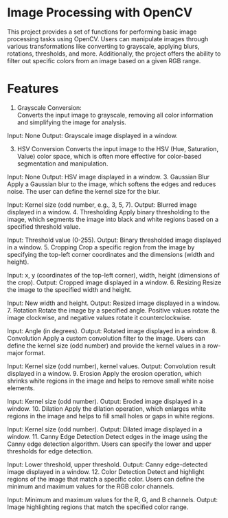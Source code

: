 # Image Processing with OpenCV

This project provides a set of functions for performing basic image processing tasks using OpenCV. Users can manipulate images through various transformations like converting to grayscale, applying blurs, rotations, thresholds, and more. Additionally, the project offers the ability to filter out specific colors from an image based on a given RGB range.

# Features

1. Grayscale Conversion:\
Converts the input image to grayscale, removing all color information and simplifying the image for analysis.

  Input: None
	Output: Grayscale image displayed in a window.
  
3. HSV Conversion
Converts the input image to the HSV (Hue, Saturation, Value) color space, which is often more effective for color-based segmentation and manipulation.

  Input: None
  Output: HSV image displayed in a window.
3. Gaussian Blur
Apply a Gaussian blur to the image, which softens the edges and reduces noise. The user can define the kernel size for the blur.

  Input: Kernel size (odd number, e.g., 3, 5, 7).
  Output: Blurred image displayed in a window.
4. Thresholding
Apply binary thresholding to the image, which segments the image into black and white regions based on a specified threshold value.

  Input: Threshold value (0-255).
  Output: Binary thresholded image displayed in a window.
5. Cropping
Crop a specific region from the image by specifying the top-left corner coordinates and the dimensions (width and height).

  Input: x, y (coordinates of the top-left corner), width, height (dimensions of the crop).
  Output: Cropped image displayed in a window.
6. Resizing
Resize the image to the specified width and height.

  Input: New width and height.
  Output: Resized image displayed in a window.
7. Rotation
Rotate the image by a specified angle. Positive values rotate the image clockwise, and negative values rotate it counterclockwise.

  Input: Angle (in degrees).
  Output: Rotated image displayed in a window.
8. Convolution
Apply a custom convolution filter to the image. Users can define the kernel size (odd number) and provide the kernel values in a row-major format.

  Input: Kernel size (odd number), kernel values.
  Output: Convolution result displayed in a window.
9. Erosion
Apply the erosion operation, which shrinks white regions in the image and helps to remove small white noise elements.

  Input: Kernel size (odd number).
  Output: Eroded image displayed in a window.
10. Dilation
Apply the dilation operation, which enlarges white regions in the image and helps to fill small holes or gaps in white regions.

  Input: Kernel size (odd number).
  Output: Dilated image displayed in a window.
11. Canny Edge Detection
Detect edges in the image using the Canny edge detection algorithm. Users can specify the lower and upper thresholds for edge detection.

  Input: Lower threshold, upper threshold.
  Output: Canny edge-detected image displayed in a window.
12. Color Detection
Detect and highlight regions of the image that match a specific color. Users can define the minimum and maximum values for the RGB color channels.

  Input: Minimum and maximum values for the R, G, and B channels.
  Output: Image highlighting regions that match the specified color range.
